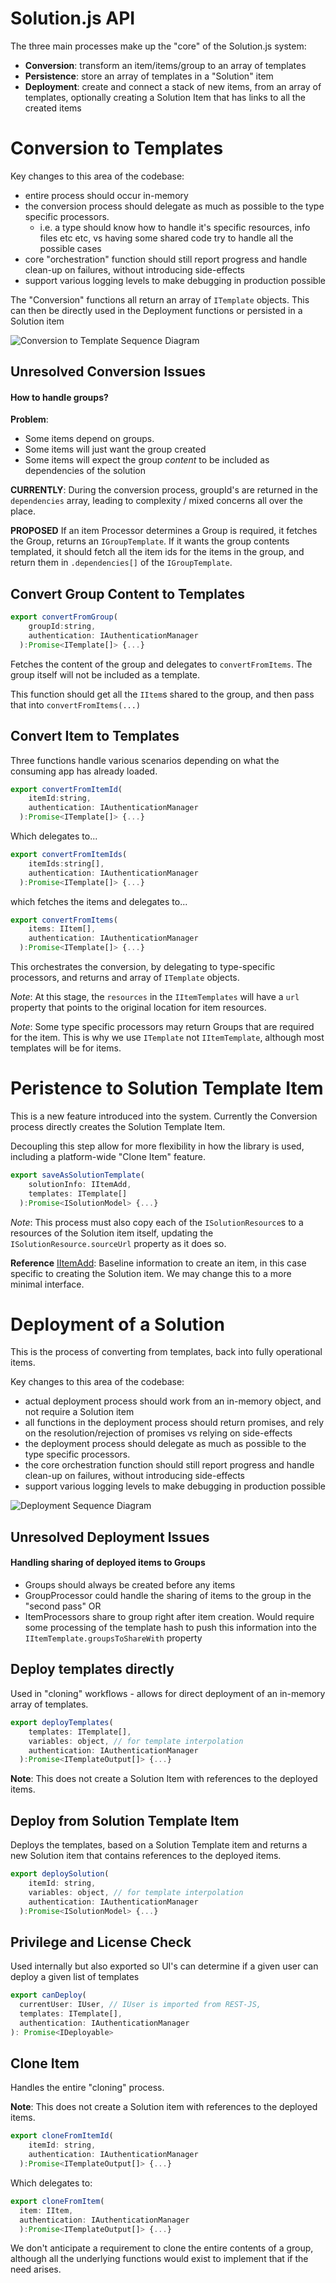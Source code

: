 # Solution.js API

The three main processes make up the "core" of the Solution.js system:
- **Conversion**: transform an item/items/group to an array of templates
- **Persistence**: store an array of templates in a "Solution" item
- **Deployment**: create and connect a stack of new items, from an array of templates, optionally creating a Solution Item that has links to all the created items


    

# Conversion to Templates

Key changes to this area of the codebase:
- entire process should occur in-memory
- the conversion process should delegate as much as possible to the type specific processors. 
  - i.e. a type should know how to handle it's specific resources, info files etc etc, vs having some shared code try to handle all the possible cases
- core "orchestration" function should still report progress and handle clean-up on failures, without introducing side-effects
- support various logging levels to make debugging in production possible

The "Conversion" functions all return an array of `ITemplate` objects. This can then be directly used in the Deployment functions or persisted in a Solution item

![Conversion to Template Sequence Diagram](./diagrams/convert-to-template.png)

## Unresolved Conversion Issues

#### How to handle groups?
**Problem**:  
 - Some items depend on groups.
 - Some items will just want the group created
 - Some items will expect the group _content_ to be included as dependencies of the solution

**CURRENTLY**:
During the conversion process, groupId's are returned in the `dependencies` array, leading to complexity / mixed concerns all over the place.

**PROPOSED**
If an item Processor determines a Group is required, it fetches the Group, returns an `IGroupTemplate`. If it wants the group contents templated, it should fetch all the item ids for the items in the group, and return them in `.dependencies[]` of the `IGroupTemplate`.


## Convert Group Content to Templates

```js
export convertFromGroup(
    groupId:string,
    authentication: IAuthenticationManager
  ):Promise<ITemplate[]> {...}
```
Fetches the content of the group and delegates to `convertFromItems`. The group itself will not be included as a template.

This function should get all the `IItem`s shared to the group, and then pass that into `convertFromItems(...)`

## Convert Item to Templates

Three functions handle various scenarios depending on what the consuming app has already loaded.

```js
export convertFromItemId(
    itemId:string, 
    authentication: IAuthenticationManager
  ):Promise<ITemplate[]> {...}
```

Which delegates to...

```js
export convertFromItemIds(
    itemIds:string[], 
    authentication: IAuthenticationManager
  ):Promise<ITemplate[]> {...}
```

which fetches the items and delegates to...

```js
export convertFromItems(
    items: IItem[], 
    authentication: IAuthenticationManager
  ):Promise<ITemplate[]> {...}
```

This orchestrates the conversion, by delegating to type-specific processors, and returns and array of `ITemplate` objects.

*Note*: At this stage, the `resources` in the `IItemTemplates` will have a `url` property that points to the original location for item resources. 

*Note*: Some type specific processors may return Groups that are required for the item. This is why we use `ITemplate` not `IItemTemplate`, although most templates will be for items.


# Peristence to Solution Template Item
This is a new feature introduced into the system. Currently the Conversion process directly creates the Solution Template Item.

Decoupling this step allow for more flexibility in how the library is used, including a platform-wide "Clone Item" feature.

```js
export saveAsSolutionTemplate(
    solutionInfo: IItemAdd, 
    templates: ITemplate[]
  ):Promise<ISolutionModel> {...}
```

*Note*: This process must also copy each of the `ISolutionResource`s to a resources of the Solution item itself, updating the `ISolutionResource.sourceUrl` property as it does so.

**Reference** [IItemAdd](https://esri.github.io/arcgis-rest-js/api/types/IItemAdd/): Baseline information to create an item, in this case specific to creating the Solution item. We may change this to a more minimal interface.

# Deployment of a Solution
This is the process of converting from templates, back into fully operational items.

Key changes to this area of the codebase:
- actual deployment process should work from an in-memory object, and not require a Solution item
- all functions in the deployment process should return promises, and rely on the resolution/rejection of promises vs relying on side-effects
- the deployment process should delegate as much as possible to the type specific processors. 
- the core orchestration function should still report progress and handle clean-up on failures, without introducing side-effects
- support various logging levels to make debugging in production possible

![Deployment Sequence Diagram](./diagrams/deploy-from-template.png)


## Unresolved Deployment Issues

#### Handling sharing of deployed items to Groups
- Groups should always be created before any items
- GroupProcessor could handle the sharing of items to the group in the "second pass" 
OR
- ItemProcessors share to group right after item creation. Would require some processing of the template hash to push this information into the `IItemTemplate.groupsToShareWith` property

## Deploy templates directly

Used in "cloning" workflows - allows for direct deployment of an in-memory array of templates. 

```js
export deployTemplates(
    templates: ITemplate[], 
    variables: object, // for template interpolation 
    authentication: IAuthenticationManager
  ):Promise<ITemplateOutput[]> {...}
```

**Note**: This does not create a Solution Item with references to the deployed items.


## Deploy from Solution Template Item

Deploys the templates, based on a Solution Template item and returns a new Solution item that contains references to the deployed items.

```js
export deploySolution(
    itemId: string, 
    variables: object, // for template interpolation 
    authentication: IAuthenticationManager
  ):Promise<ISolutionModel> {...}
```

## Privilege and License Check

Used internally but also exported so UI's can determine if a given user can deploy a given list of templates

```js
export canDeploy(
  currentUser: IUser, // IUser is imported from REST-JS,
  templates: ITemplate[], 
  authentication: IAuthenticationManager
): Promise<IDeployable>
```

## Clone Item
Handles the entire "cloning" process. 

**Note**: This does not create a Solution item with references to the deployed items.

```js
export cloneFromItemId(
    itemId: string, 
    authentication: IAuthenticationManager
  ):Promise<ITemplateOutput[]> {...}
```

Which delegates to:

```js
export cloneFromItem(
  item: IItem, 
  authentication: IAuthenticationManager
  ):Promise<ITemplateOutput[]> {...}
```

We don't anticipate a requirement to clone the entire contents of a group, although all the underlying functions would exist to implement that if the need arises.